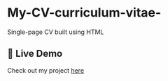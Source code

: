 # My-CV-curriculum-vitae-
Single-page CV built using HTML
## 🔗 Live Demo  
Check out my project [here](https://github.com/Abhay6390996/my-cv-site)
